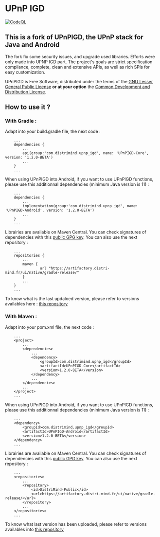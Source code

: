 UPnP IGD
========

[![CodeQL](https://github.com/JasonMahdjoub/UPnPIGD/actions/workflows/codeql-analysis.yml/badge.svg)](https://github.com/JasonMahdjoub/MaDKitLanEdition/actions/workflows/codeql-analysis.yml)

This is a fork of UPnPIGD, the UPnP stack for Java and Android
------------------------------------------------------------

The fork fix some security issues, and upgrade used libraries. Efforts were only made into UPNP IGD part. The project's goals are strict specification compliance, complete, clean and extensive APIs, as well as rich SPIs for easy customization.

UPnPIGD is Free Software, distributed under the terms of the <a href="https://www.gnu.org/licenses/lgpl-2.1.html">GNU Lesser General Public License</a> <b>or at your option</b> the <a href="https://opensource.org/licenses/CDDL-1.0">Common Development and Distribution License</a>.

How to use it ?
---------------
### With Gradle :

Adapt into your build.gradle file, the next code :

```
	...
	dependencies {
		...
		api(group:'com.distrimind.upnp_igd', name: 'UPnPIGD-Core', version: '1.2.0-BETA')
		...
	}
	...
```	
When using UPnPIGD into Android, if you want to use UPnPIGD functions, please use this additionnal dependencies (minimum Java version is 11) :
```
	...
	dependencies {
		...
		implementation(group:'com.distrimind.upnp_igd', name: 'UPnPIGD-Android', version: '1.2.0-BETA')
		...
	}
	...
```	
Librairies are available on Maven Central. You can check signatures of dependencies with this [public GPG key](key-2023-10-09.pub). You can also use the next repository : 
```
	...
	repositories {
		...
		maven {
	       		url "https://artifactory.distri-mind.fr/ui/native/gradle-release/"
	   	}
		...
	}
	...
```
To know what is the last updaloed version, please refer to versions availables here : [this repository](https://artifactory.distri-mind.fr/artifactory/DistriMind-Public/com/distrimind/upnp_igd/UPnPIGD/)
### With Maven :
Adapt into your pom.xml file, the next code :
```
	...
	<project>
		...
		<dependencies>
			...
			<dependency>
				<groupId>com.distrimind.upnp_igd</groupId>
				<artifactId>UPnPIGD-Core</artifactId>
				<version>1.2.0-BETA</version>
			</dependency>
			...
		</dependencies>
		...
	</project>
	...
```
When using UPnPIGD into Android, if you want to use UPnPIGD functions, please use this additionnal dependencies (minimum Java version is 11) :
```
	...
    <dependency>
        <groupId>com.distrimind.upnp_igd</groupId>
        <artifactId>UPnPIGD-Android</artifactId>
        <version>1.2.0-BETA</version>
    </dependency>
	...
```
Librairies are available on Maven Central. You can check signatures of dependencies with this [public GPG key](key-2023-10-09.pub). You can also use the next repository : 
```
	...
	<repositories>
		...
		<repository>
			<id>DistriMind-Public</id>
			<url>https://artifactory.distri-mind.fr/ui/native/gradle-release/</url>
		</repository>
		...
	</repositories>
	...		
```
To know what last version has been uploaded, please refer to versions availables into [this repository](https://artifactory.distri-mind.fr/artifactory/DistriMind-Public/com/distrimind/upnp_igd/UPnPIGD/)


